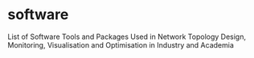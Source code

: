 # software
List of Software Tools and Packages Used in Network Topology Design, Monitoring, Visualisation and Optimisation in Industry and Academia
